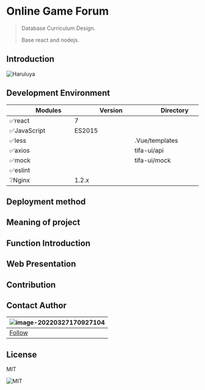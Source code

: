 # Online Game Forum

>Database Curriculum Design.
>
>Base react and nodejs.

## Introduction 
![Haruluya](https://img.shields.io/badge/X-Haruluya-brightgreen)

## Development Environment
| <img width=50/>Modules <img width=50/> | <img width=50/>Version  <img width=50/>| <img width=50/>Directory<img width=50/>|
| -------| ------- | --------|
| ✅react | 7 |  |
| ✅JavaScript | ES2015 |  |
| ✅less   |         | .Vue/templates   |
| ✅axios  |         | tifa-ui/api   |
| ✅mock   |         | tifa-ui/mock  |
| ✅eslint |         |                         |
| ❔Nginx  | 1.2.x   |                         |
## Deployment method

## Meaning of project

## Function Introduction

## Web Presentation

## Contribution

## Contact Author 

| ![image-20220327170927104](https://i.postimg.cc/MGB5hN3S/image-20220327170927104.png) |
| ------------------------------------------------------------ |
| <a href="https://github.com/Haruluya">Follow</a>             |



## License
MIT

![MIT](https://img.shields.io/badge/License-MIT-red)